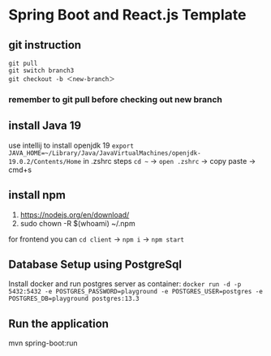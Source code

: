 # Spring Boot and React.js Template

## git instruction 

    git pull
    git switch branch3
    git checkout -b ＜new-branch＞

### remember to git pull before checking out new branch

## install Java 19 

use intellij to install openjdk 19 
`export JAVA_HOME=~/Library/Java/JavaVirtualMachines/openjdk-19.0.2/Contents/Home`
in .zshrc
steps `cd ~` -> `open .zshrc` -> copy paste -> cmd+s

## install npm 

1. https://nodejs.org/en/download/
2. sudo chown -R $(whoami) ~/.npm

for frontend you can `cd client` -> `npm i` -> `npm start`


## Database Setup using PostgreSql

Install docker and run postgres server as container: 
`docker run -d -p 5432:5432 -e POSTGRES_PASSWORD=playground -e POSTGRES_USER=postgres -e POSTGRES_DB=playground postgres:13.3`

## Run the application

mvn spring-boot:run
